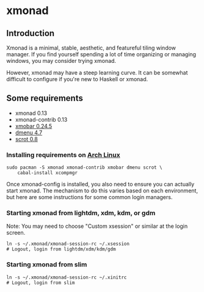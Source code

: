 # xmonad

## Introduction

Xmonad is a minimal, stable, aesthetic, and featureful tiling window manager. If you find yourself spending a lot of time organizing or managing windows, you may consider trying xmonad.

However, xmonad may have a steep learning curve. It can be somewhat difficult to configure if you're new to Haskell or xmonad.

## Some requirements

* xmonad 0.13
* xmonad-contrib 0.13
* [xmobar 0.24.5](https://github.com/jaor/xmobar)
* [dmenu 4.7](https://tools.suckless.org/dmenu/)
* [scrot 0.8](https://en.wikipedia.org/wiki/Scrot)

### Installing requirements on [Arch Linux](https://www.archlinux.org/)

    sudo pacman -S xmonad xmonad-contrib xmobar dmenu scrot \
        cabal-install xcompmgr



Once xmonad-config is installed, you also need to ensure you can actually
start xmonad.  The mechanism to do this varies based on each environment, but
here are some instructions for some common login managers.

### Starting xmonad from lightdm, xdm, kdm, or gdm

Note: You may need to choose "Custom xsession" or similar at the login screen.

    ln -s ~/.xmonad/xmonad-session-rc ~/.xsession
    # Logout, login from lightdm/xdm/kdm/gdm


### Starting xmonad from slim

    ln -s ~/.xmonad/xmonad-session-rc ~/.xinitrc
    # Logout, login from slim
